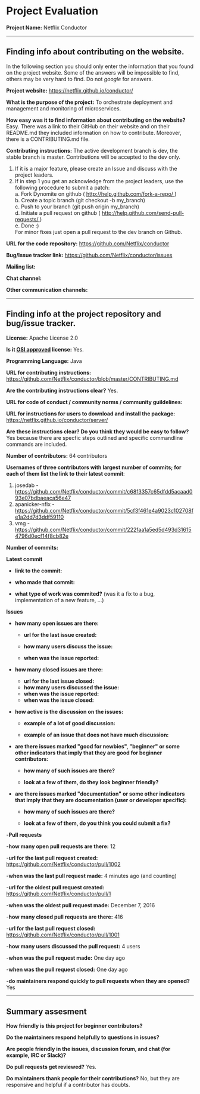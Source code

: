 # Project Evaluation 



__Project Name:__ Netflix Conductor


---

## Finding info about contributing on the website.

In the following section you should only enter the information that you
found on the project website. Some of the answers will be impossible to find, others
may be very hard to find. Do not _google_ for answers.

__Project website:__ https://netflix.github.io/conductor/


__What is the purpose of the project:__ To orchestrate deployment and management and monitoring of microservices.


__How easy was it to find information about contributing on the website?__ Easy. There was a link to their GitHub on their website and on their README.md they included information on how to contribute. Moreover, there is a CONTRIBUTING.md file.


__Contributing instructions:__ The active development branch is dev, the stable branch is master.
Contributions will be accepted to the dev only.
1. If it is a major feature, please create an Issue and discuss with the project leaders.
2. If in step 1 you get an acknowledge from the project leaders, use the following procedure to submit a patch:  
    a. Fork Dynomite on github ( http://help.github.com/fork-a-repo/ )  
    b. Create a topic branch (git checkout -b my_branch)  
    c. Push to your branch (git push origin my_branch)  
    d. Initiate a pull request on github ( http://help.github.com/send-pull-requests/ )  
    e. Done :)  
For minor fixes just open a pull request to the dev branch on Github.

__URL for the code repository:__ https://github.com/Netflix/conductor

__Bug/Issue tracker link:__ https://github.com/Netflix/conductor/issues

__Mailing list:__

__Chat channel:__

__Other communication channels:__


---

## Finding info at the project repository and bug/issue tracker.

__License:__ Apache License 2.0

__Is it [OSI approved](https://opensource.org/licenses/alphabetical) license:__ Yes.

__Programming Language:__ Java

__URL for contributing instructions:__ https://github.com/Netflix/conductor/blob/master/CONTRIBUTING.md

__Are the contributing instructions clear?__ Yes.


__URL for code of conduct / community norms / community guildelines:__

__URL for instructions for users to download and install the package:__ https://netflix.github.io/conductor/server/


__Are these instructions clear? Do you think they would be easy to follow?__ Yes because there are specfic steps outlined and specific commandline commands are included.



__Number of contributors:__ 64 contributors


__Usernames of three contributors with largest number of commits; for
each of them list the link to their latest commit__:

1. josedab - https://github.com/Netflix/conductor/commit/c68f3357c65dfdd5acaad093e07bdbaeaca56e47
2. apanicker-nflx - https://github.com/Netflix/conductor/commit/5cf3f461e4a9023c102708fe1a2dd7d3ddf59110
3. vmg - https://github.com/Netflix/conductor/commit/222faa1a5ed5d493d316154796d0ecf14f8cb82e


__Number of commits:__

__Latest commit__

- __link to the commit:__

- __who made that commit:__

- __what type of work was commited?__ (was it a fix to a bug, implementation of a new feature, ...)


__Issues__

- __how many open issues are there:__

    - __url for the last issue created:__

    - __how many users discuss the issue:__
    
    - __when was the issue reported:__
    

- __how many closed issues are there:__
    - __url for the last issue closed:__
    - __how many users discussed the issue:__
    - __when was the issue reported:__
    - __when was the issue closed:__

- __how active is the discussion on the issues:__ 

    - __example of a lot of good discussion:__ 
    
    - __example of an issue that does not have much discussion:__



- __are there issues marked "good for newbies", "beginner" or some other indicators that imply that they are good for beginner contributors:__

    - __how many of such issues are there?__
    
    - __look at a few of them, do they look beginner friendly?__ 



- __are there issues marked "documentation" or some other indicators that imply that they are documentation (user or developer specific):__

    - __how many of such issues are there?__
    
    - __look at a few of them, do you think you could submit a fix?__ 

-__Pull requests__

-__how many open pull requests are there:__ 12

-__url for the last pull request created:__ https://github.com/Netflix/conductor/pull/1002

-__when was the last pull request made:__ 4 minutes ago (and counting)

-__url for the oldest pull request created:__ https://github.com/Netflix/conductor/pull/1

-__when was the oldest pull request made:__ December 7, 2016

-__how many closed pull requests are there:__ 416

-__url for the last pull request closed:__ https://github.com/Netflix/conductor/pull/1001

-__how many users discussed the pull request:__ 4 users

-__when was the pull request made:__ One day ago

-__when was the pull request closed:__ One day ago

-__do maintainers respond quickly to pull requests when they are opened?__ Yes


---


## Summary assesment
__How friendly is this project for beginner contributors?__


__Do the maintainers respond helpfully to questions in issues?__


__Are people friendly in the issues, discussion forum, and chat (for example, IRC or Slack)?__



__Do pull requests get reviewed?__ Yes.



__Do maintainers thank people for their contributions?__ No, but they are responsive and helpful if a contributor has doubts.
